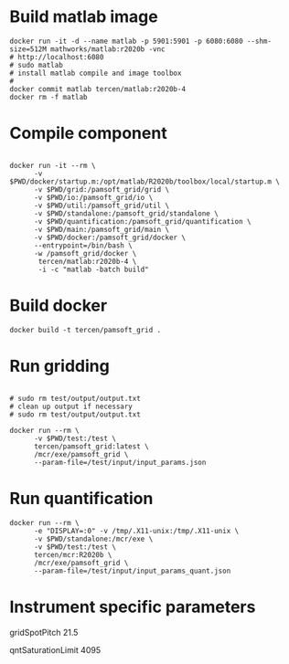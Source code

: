 # Build matlab image

```shell
docker run -it -d --name matlab -p 5901:5901 -p 6080:6080 --shm-size=512M mathworks/matlab:r2020b -vnc
# http://localhost:6080
# sudo matlab
# install matlab compile and image toolbox
# 
docker commit matlab tercen/matlab:r2020b-4
docker rm -f matlab
```

# Compile component

```shell
 
docker run -it --rm \
      -v $PWD/docker/startup.m:/opt/matlab/R2020b/toolbox/local/startup.m \
      -v $PWD/grid:/pamsoft_grid/grid \
      -v $PWD/io:/pamsoft_grid/io \
      -v $PWD/util:/pamsoft_grid/util \
      -v $PWD/standalone:/pamsoft_grid/standalone \
      -v $PWD/quantification:/pamsoft_grid/quantification \
      -v $PWD/main:/pamsoft_grid/main \
      -v $PWD/docker:/pamsoft_grid/docker \
      --entrypoint=/bin/bash \
      -w /pamsoft_grid/docker \
       tercen/matlab:r2020b-4 \
       -i -c "matlab -batch build"
```       
# Build docker

```shell
docker build -t tercen/pamsoft_grid .
``` 

# Run gridding

```shell

# sudo rm test/output/output.txt
# clean up output if necessary
# sudo rm test/output/output.txt 
 
docker run --rm \
      -v $PWD/test:/test \
      tercen/pamsoft_grid:latest \
      /mcr/exe/pamsoft_grid \
      --param-file=/test/input/input_params.json
```           
# Run quantification

```shell
docker run --rm \
      -e "DISPLAY=:0" -v /tmp/.X11-unix:/tmp/.X11-unix \
      -v $PWD/standalone:/mcr/exe \
      -v $PWD/test:/test \
      tercen/mcr:R2020b \
      /mcr/exe/pamsoft_grid \
      --param-file=/test/input/input_params_quant.json
```

# Instrument specific parameters

gridSpotPitch   21.5

qntSaturationLimit   4095

